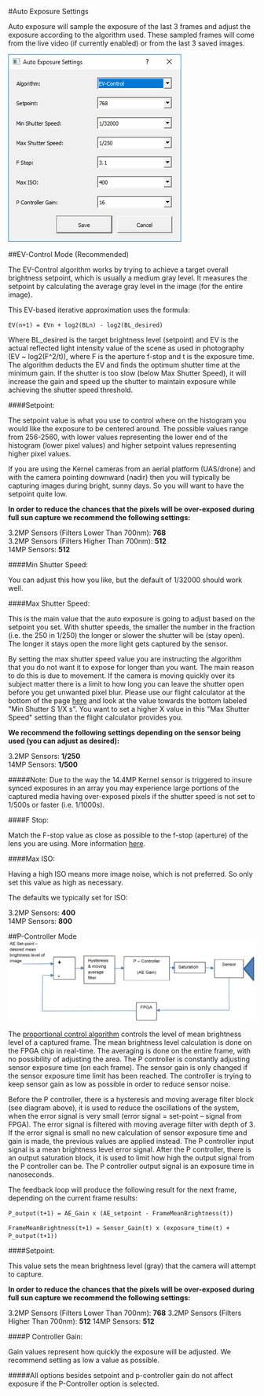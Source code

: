 #Auto Exposure Settings

Auto exposure will sample the exposure of the last 3 frames and adjust the exposure according to the algorithm used. These sampled frames will come from the live video (if currently enabled) or from the last 3 saved images.

![](/assets/auto_settings.PNG)

##EV-Control Mode (Recommended)

The EV-Control algorithm works by trying to achieve a target overall brightness setpoint, which is usually a medium gray level. It measures the setpoint by calculating the average gray level in the image (for the entire image). 

This EV-based iterative approximation uses the formula:
```
EV(n+1) = EVn + log2(BLn) - log2(BL_desired)
```
Where BL_desired is the target brightness level (setpoint) and EV is the actual reflected light intensity value of the scene as used in photography (EV ~ log2(F^2/t)), where F is the aperture f-stop and t is the exposure time. The algorithm deducts the EV and finds the optimum shutter time at the minimum gain. If the shutter is too slow (below Max Shutter Speed), it will increase the gain and speed up the shutter to maintain exposure while achieving the shutter speed threshold. 

####Setpoint: 

The setpoint value is what you use to control where on the histogram you would like the exposure to be centered around. The possible values range from 256-2560, with lower values representing the lower end of the histogram (lower pixel values) and higher setpoint values representing higher pixel values.

If you are using the Kernel cameras from an aerial platform (UAS/drone) and with the camera pointing downward (nadir) then you will typically be capturing images during bright, sunny days. So you will want to have the setpoint quite low.

**In order to reduce the chances that the pixels will be over-exposed during full sun capture we recommend the following settings:**

3.2MP Sensors (Filters Lower Than 700nm): **768**  
3.2MP Sensors (Filters Higher Than 700nm): **512**  
14MP Sensors: **512**  

####Min Shutter Speed:

You can adjust this how you like, but the default of 1/32000 should work well.

####Max Shutter Speed:

This is the main value that the auto exposure is going to adjust based on the setpoint you set. With shutter speeds, the smaller the number in the fraction (i.e. the 250 in 1/250) the longer or slower the shutter will be (stay open). The longer it stays open the more light gets captured by the sensor.

By setting the max shutter speed value you are instructing the algorithm that you do not want it to expose for longer than you want. The main reason to do this is due to movement. If the camera is moving quickly over its subject matter there is a limit to how long you can leave the shutter open before you get unwanted pixel blur. Please use our flight calculator at the bottom of the page [here](https://www.mapir.camera/pages/cameras) and look at the value towards the bottom labeled "Min Shutter S 1/X s". You want to set a higher X value in this "Max Shutter Speed" setting than the flight calculator provides you.

**We recommend the following settings depending on the sensor being used (you can adjust as desired):**

3.2MP Sensors: **1/250**  
14MP Sensors: **1/500**  

#####Note: Due to the way the 14.4MP Kernel sensor is triggered to insure synced exposures in an array you may experience large portions of the captured media having over-exposed pixels if the shutter speed is not set to 1/500s or faster (i.e. 1/1000s).

####F Stop:

Match the F-stop value as close as possible to the f-stop (aperture) of the lens you are using. More information [here](https://mapircamera.gitbooks.io/kernel-development-guide/content/kernel-lenses.html).

####Max ISO:

Having a high ISO means more image noise, which is not preferred. So only set this value as high as necessary.

The defaults we typically set for ISO:

3.2MP Sensors: **400**  
14MP Sensors: **800**  

##P-Controller Mode
![](/assets/p-control.PNG)

The [proportional control algorithm](https://en.wikipedia.org/wiki/Proportional_control) controls the level of mean brightness level of a captured frame. The mean brightness level calculation is done on the FPGA chip in real-time. The averaging is done on the entire frame, with no possibility of adjusting the area. The P controller is constantly adjusting sensor exposure time (on each frame). The sensor gain is only changed if the sensor exposure time limit has been reached. The controller is trying to keep sensor gain as low as possible in order to reduce sensor noise. 

Before the P controller, there is a hysteresis and moving average filter block (see diagram above), it is used to reduce the oscillations of the system, when the error signal is very small (error signal = set-point – signal from FPGA). The error signal is filtered with moving average filter with depth of 3. If the error signal is small no new calculation of sensor exposure time and gain is made, the previous values are applied instead. The P controller input signal is a mean brightness level error signal. After the P controller, there is an output saturation block, it is used to limit how high the output signal from the P controller can be. The P controller output signal is an exposure time in nanoseconds.

The feedback loop will produce the following result for the next frame, depending on the current frame results:
```
P_output(t+1) = AE_Gain x (AE_setpoint - FrameMeanBrightness(t))
```
```
FrameMeanBrightness(t+1) = Sensor_Gain(t) x (exposure_time(t) + P_output(t+1))
```
####Setpoint: 

This value sets the mean brightness level (gray) that the camera will attempt to capture.

**In order to reduce the chances that the pixels will be over-exposed during full sun capture we recommend the following settings:**

3.2MP Sensors (Filters Lower Than 700nm): **768**
3.2MP Sensors (Filters Higher Than 700nm): **512**
14MP Sensors: **512**

####P Controller Gain:

Gain values represent how quickly the exposure will be adjusted. We recommend setting as low a value as possible.

#####All options besides setpoint and p-controller gain do not affect exposure if the P-Controller option is selected.
